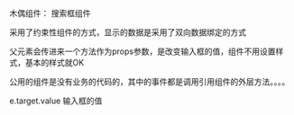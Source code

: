 木偶组件： 搜索框组件

采用了约束性组件的方式，显示的数据是采用了双向数据绑定的方式

父元素会传进来一个方法作为props参数，是改变输入框的值，组件不用设置样式，基本的样式就OK

公用的组件是没有业务的代码的，其中的事件都是调用引用组件的外层方法。。。。

e.target.value 输入框的值